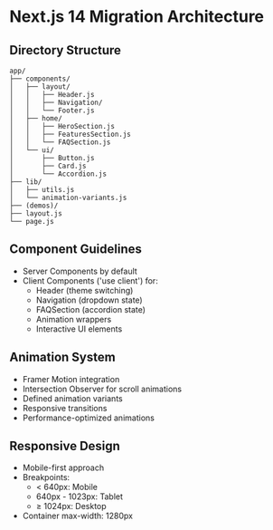# Next.js 14 Migration Architecture

## Directory Structure
```
app/
├── components/
│   ├── layout/
│   │   ├── Header.js
│   │   ├── Navigation/
│   │   └── Footer.js
│   ├── home/
│   │   ├── HeroSection.js
│   │   ├── FeaturesSection.js
│   │   └── FAQSection.js
│   └── ui/
│       ├── Button.js
│       ├── Card.js
│       └── Accordion.js
├── lib/
│   ├── utils.js
│   └── animation-variants.js
├── (demos)/
├── layout.js
└── page.js
```

## Component Guidelines
- Server Components by default
- Client Components ('use client') for:
  - Header (theme switching)
  - Navigation (dropdown state)
  - FAQSection (accordion state)
  - Animation wrappers
  - Interactive UI elements

## Animation System
- Framer Motion integration
- Intersection Observer for scroll animations
- Defined animation variants
- Responsive transitions
- Performance-optimized animations

## Responsive Design
- Mobile-first approach
- Breakpoints:
  - < 640px: Mobile
  - 640px - 1023px: Tablet
  - ≥ 1024px: Desktop
- Container max-width: 1280px